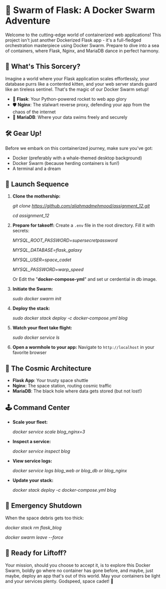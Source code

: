 # 🐳 Swarm of Flask: A Docker Swarm Adventure

Welcome to the cutting-edge world of containerized web applications! This project isn't just another Dockerized Flask app - it's a full-fledged orchestration masterpiece using Docker Swarm. Prepare to dive into a sea of containers, where Flask, Nginx, and MariaDB dance in perfect harmony.

## 🌟 What's This Sorcery?

Imagine a world where your Flask application scales effortlessly, your database purrs like a contented kitten, and your web server stands guard like an tireless sentinel. That's the magic of our Docker Swarm setup!

- 🚀 **Flask**: Your Python-powered rocket to web app glory
- 🛡️ **Nginx**: The stalwart reverse proxy, defending your app from the chaos of the internet
- 🐬 **MariaDB**: Where your data swims freely and securely

## 🛠️ Gear Up!

Before we embark on this containerized journey, make sure you've got:

- Docker (preferably with a whale-themed desktop background)
- Docker Swarm (because herding containers is fun!)
- A terminal and a dream

## 🚀 Launch Sequence

1. **Clone the mothership:**
   
      _git clone https://github.com/aliahmadmehmood/assignment_12.git_
      
      _cd assignment_12_
   

3. **Prepare for takeoff:**
   Create a `.env` file in the root directory. Fill it with secrets:
  
   _MYSQL_ROOT_PASSWORD=supersecretpassword_
   
   _MYSQL_DATABASE=flask_galaxy_
   
   _MYSQL_USER=space_cadet_
   
   _MYSQL_PASSWORD=warp_speed_
   
   Or Edit the "**docker-compose-yml**" and set ur cerdential in db image. 

5. **Initiate the Swarm:**
   
      _sudo docker swarm init_
   

6. **Deploy the stack:**
  
      _sudo docker stack deploy -c docker-compose.yml blog_

7. **Watch your fleet take flight:**
   
      _sudo docker service ls_
   

8. **Open a wormhole to your app:**
   Navigate to `http://localhost` in your favorite browser

## 🌌 The Cosmic Architecture

- **Flask App**: Your trusty space shuttle
- **Nginx**: The space station, routing cosmic traffic
- **MariaDB**: The black hole where data gets stored (but not lost!)

## 🕹️ Command Center

- **Scale your fleet:**

     _docker service scale blog_nginx=3_


- **Inspect a service:**
 
     _docker service inspect blog_
 

- **View service logs:**
 
     _docker service logs blog_web or blog_db or blog_nginx_
 

- **Update your stack:**
 
     _docker stack deploy -c docker-compose.yml blog_


## 🛑 Emergency Shutdown

When the space debris gets too thick:

   _docker stack rm flask_blog_
   
   _docker swarm leave --force_


## 🚀 Ready for Liftoff?

Your mission, should you choose to accept it, is to explore this Docker Swarm, boldly go where no container has gone before, and maybe, just maybe, deploy an app that's out of this world.
May your containers be light and your services plenty. Godspeed, space cadet! 🌠
